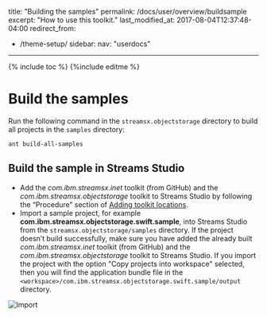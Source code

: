title: "Building the samples"
permalink: /docs/user/overview/buildsample
excerpt: "How to use this toolkit."
last_modified_at: 2017-08-04T12:37:48-04:00
redirect_from:
   - /theme-setup/
sidebar:
   nav: "userdocs"
---
{% include toc %}
{%include editme %}

# Build the samples

Run the following command in the `streamsx.objectstorage` directory to build all projects in the `samples` directory:

    ant build-all-samples

## Build the sample in Streams Studio

* Add the *com.ibm.streamsx.inet* toolkit (from GitHub) and the *com.ibm.streamsx.objectstorage* toolkit to Streams Studio by following the “Procedure” section of [Adding toolkit locations](https://www.ibm.com/support/knowledgecenter/en/SSCRJU_4.2.0/com.ibm.streams.studio.doc/doc/tusing-working-with-toolkits-adding-toolkit-locations.html).
* Import a sample project, for example **com.ibm.streamsx.objectstorage.swift.sample**, into Streams Studio from the `streamsx.objectstorage/samples` directory. If the project doesn’t build successfully, make sure you have added the already built *com.ibm.streamsx.inet* toolkit (from GitHub) and the *com.ibm.streamsx.objectstorage* toolkit to Streams Studio. If you import the project with the option "Copy projects into workspace" selected, then you will find the application bundle file in the `<workspace>/com.ibm.streamsx.objectstorage.swift.sample/output` directory.

![Import](/streamsx.objectstorage/doc/images/import.png)
